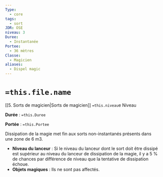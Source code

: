 ```yaml
---
Type:
  - core
tags:
  - sort
JDR: OSE
niveau: 3
Duree:
  - Instantanée
Portee:
  - 36 mètres
Classe:
  - Magicien
aliases:
  - Dispel magic 
---
```

# `=this.file.name`  

[[5. Sorts de magicien|Sorts de magicien]] `=this.niveau`e Niveau

**Durée** : `=this.Duree`

**Portée** : `=this.Portee`

Dissipation de la magie met fin aux sorts non-instantanés présents dans une zone de 6 m3.

- **Niveau du lanceur** : Si le niveau du lanceur dont le sort doit être dissipé est supérieur au niveau du lanceur de dissipation de la magie, il y a 5 % de chances par différence de niveau que la tentative de dissipation échoue.
- **Objets magiques** : Ils ne sont pas affectés.
